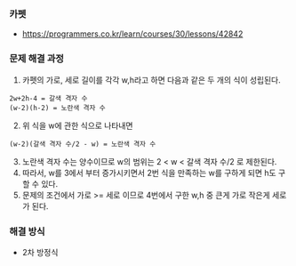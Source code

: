 ### 카펫
- https://programmers.co.kr/learn/courses/30/lessons/42842

### 문제 해결 과정
1. 카펫의 가로, 세로 길이를 각각 w,h라고 하면 다음과 같은 두 개의 식이 성립된다.<br>
```
2w+2h-4 = 갈색 격자 수
(w-2)(h-2) = 노란색 격자 수
```
2. 위 식을 w에 관한 식으로 나타내면 <br>
```
(w-2)(갈색 격자 수/2 - w) = 노란색 격자 수
```
3. 노란색 격자 수는 양수이므로 w의 범위는 2 < w < 갈색 격자 수/2 로 제한된다. 
4. 따라서, w를 3에서 부터 증가시키면서 2번 식을 만족하는 w를 구하게 되면 h도 구할 수 있다. 
5. 문제의 조건에서 가로 >= 세로 이므로 4번에서 구한 w,h 중 큰게 가로 작은게 세로가 된다. 

### 해결 방식
- 2차 방정식
